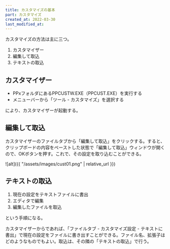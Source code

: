 ```yaml
---
title: カスタマイズの基本
part: カスタマイズ
created_at: 2022-03-30
last_modified_at: 
---
```


カスタマイズの方法は主に三つ。

1. カスタマイザー
1. 編集して取込
1. テキストの取込

## カスタマイザー

- PPxフォルダにあるPPCUSTW.EXE（PPCUST.EXE）を実行する 
- メニューバーから「ツール - カスタマイズ」を選択する

により、カスタマイザーが起動する。 

## 編集して取込

カスタマイザーのファイルタブから「編集して取込」をクリックする。すると、クリップボードの内容をペーストした状態で「編集して取込」ウィンドウが開くので、OKボタンを押す。これで、その設定を取り込むことができる。

![alt]({{ "/assets/images/cust01.png" | relative_url }})

## テキストの取込

1. 現在の設定をテキストファイルに書出
1. エディタで編集
1. 編集したファイルを取込

という手順になる。

カスタマイザーからであれば、「ファイルタブ - カスタマイズ設定 - テキストに書出」で現在の設定をファイルに書き出すことができる。ファイル名、拡張子はどのようなものでもよい。取込は、その隣の「テキストの取込」で行う。